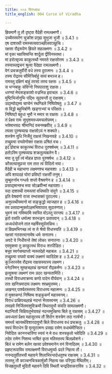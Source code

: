 ```yaml
---
title: ००४ विराधवधः
title_english: 004 Curse of Viradha

---
```



ह्रियमाणै तु तौ दृष्ट्वा वैदेही रामलक्ष्मणौ।  
उच्चैस्स्वरेण चुक्रोश प्रगृह्य सुभुजा भुजौ ॥ 3.4.1 ॥   
एष दाशरथी रामस्सत्यवाञ्च्छीलवाञ्छुचिः।  
रक्षसा रौद्ररूपेण ह्रियते सहलक्ष्मणः ॥ 3.4.2 ॥   
मां वृका भक्षयिष्यन्ति शार्दूला द्वीपिनस्तथा।  
मां हरोत्सृज्य काकुत्स्थौ नमस्ते राक्षसोत्तम ॥ 3.4.3 ॥   
तस्यास्तद्वचनं श्रुत्वा वैदेह्या रामलक्ष्मणौ।  
वेगं प्रचक्रतुर्वीरौ वधे तस्य दुरात्मनः ॥ 3.4.4 ॥   
तस्य रोद्रस्य सौमित्रिर्बाहुं सव्यं बभञ्ज ह।  
रामस्तु दक्षिणं बाहुं तरसा तस्य रक्षसः ॥ 3.4.5 ॥   
स भग्नबाहुः संविग्नो निपपाताशु राक्षसः।  
धरण्यां मेघसङ्काशो वज्रभिन्न इवाचलः ॥ 3.4.6 ॥   
मुष्टिभिर्जानुभिः पद्भिः सूदयन्तौ तु राक्षसम्।  
उद्यम्योद्यम्य चाप्येनं स्थण्डिले निष्पिपेषतुः ॥ 3.4.7 ॥   
स विद्धो बहुभिर्बाणैः खङ्गाभ्यां च परिक्षतः।  
निष्पिष्टो बहुधा भूमौ न ममार स राक्षसः ॥ 3.4.8 ॥   
तं प्रेक्ष्य रामः सुभृशमवध्यमचलोपमम्।  
भयेष्वभयदः श्रीमानिदं वचनमब्रवीत् ॥ 3.4.9 ॥   
तपसा पुरुषव्याघ्र राक्षसोऽयं न शक्यते।  
शस्त्रेण युधि निर्जेतुं राक्षसं निखनावहे ॥ 3.4.10 ॥   
तच्छ्रुत्वा राघवेणोक्तं राक्षसः प्रश्रितं वचः।  
इदं प्रोवाच काकुत्स्थं विराधः पुरुषर्षभम् ॥ 3.4.11 ॥   
हतोऽस्मि पुरुषव्याघ्र शक्रतुल्यबलेन वै।  
मया तु पूर्वं त्वं मोहन्न ज्ञातः पुरुषर्षभः ॥ 3.4.12 ॥   
कौसल्यासुप्रजा राम तात त्वं विदितो मया।  
वैदेही च महाभागा लक्ष्मणश्च महायशाः ॥ 3.4.13 ॥   
अपि शापादहं घोरां प्रविष्टो राक्षसीं तनुम्।  
तुम्बुरुर्नाम गन्धर्वः शप्तो वैश्रवणेन ह ॥ 3.4.14 ॥   
प्रसाद्यमानश्च मया सोऽब्रवीन्मां महायशाः।  
यदा दाशरथी रामस्त्वां वधिष्यति संयुगे ॥ 3.4.15 ॥   
इति वेश्रवणो राजा रम्भासक्तं पुराऽनघ।  
अनुपस्थीयमानो मां सङ्क्रुद्धो व्याजहार ह ॥ 3.4.16 ॥   
तव प्रसादान्मुक्तोऽहमभिशापात् सुदारुणात्।  
भुवनं स्वं गमिष्यामि स्वस्ति वोऽस्तु परन्तप ॥ 3.4.17 ॥   
इतो वसति धर्मात्मा शरभङ्गः प्रतापवान् ॥ 3.4.18 ॥   
अध्यर्धयोजने तात महर्षिस्सूर्यसन्निभः।  
तं क्षिप्रमभिगच्छ त्वं स ते श्रेयो विधास्यति ॥ 3.4.19 ॥   
रक्षसां गतसत्त्वानामेष धर्मः सनातनः।  
अवटे ये निधीयन्ते तेषां लोकाः सनातनाः ॥ 3.4.20 ॥   
एवमुक्त्वा तु काकुत्स्थं विराधः शरपीडितः।  
बभूव स्वर्गसम्प्राप्तो न्यस्तदेहो महाबलः ॥ 3.4.21 ॥   
तच्छ्रुत्वा राघवो वाक्यं लक्ष्मणं व्यादिदेश ह ॥ 3.4.22 ॥   
कुञ्जरस्येव रौद्रस्य राक्षसस्यास्य लक्ष्मण।  
वनेऽस्मिन् सुमहच्छ्वभ्रं खन्यतां रौद्रकर्मणः ॥ 3.4.23 ॥   
इत्युक्त्वा लक्ष्मणं रामः प्रदरः खन्यतामिति।  
तस्थौ विराधमाक्रम्य कण्ठे पादेन वीर्यवान् ॥ 3.4.24 ॥   
ततः खनित्रमादाय लक्ष्मणः श्वभ्रमुत्तमम्।  
अखनत् पार्श्वतस्तस्य विराधस्य महात्मनः ॥ 3.4.25 ॥   
तं मुक्तकण्ठं निष्पिष्य शङ्कुकर्णं महास्वनम्।  
विराधं प्राक्षिपच्छ्वभ्रे नदन्तं भैरवस्वनम् ॥ 3.4.26 ॥   
तमाहवे निर्जितमाशुविक्रमौ स्थिरावुभौ संयति सामलक्ष्मणौ।  
मदान्वितौ चिक्षिपतुर्भयावहं नदन्तमुत्क्षिप्य बिले तु राक्षसम् ॥ 3.4.27 ॥   
अवध्यतां प्रेक्ष्य महासुरस्य तौ शितेन शस्त्रेण तदा नरर्षभौ।  
समर्थ्य चात्यर्थविशारदावुभौ बिले विराधस्य वधं प्रचक्रतुः ॥ 3.4.28 ॥   
स्वयं विराधेन हि मृत्युरात्मनः प्रसह्य रामेण वधार्थमीप्सितः।  
निवेदितः काननचारिणा स्ययं न मे वधः शस्त्रकृतो भवेदिति ॥ 3.4.29 ॥   
तदेव रामेण निशम्य भाषितं कृता मतिस्तस्य बिलप्रवेशने।  
बिलं च रामेण बलेन रक्षसा प्रवेश्यमानेन वनं विनादितम् ॥ 3.4.30 ॥   
प्रहृष्टरूपाविव रामलक्ष्मणौ विराधमुर्व्याः प्रदरे निहत्य तौ।  
ननन्दतुर्वीतभयौ महावने शिलाभिरन्तर्दधतुश्च राक्षसम् ॥ 3.4.31 ॥   
ततस्तु तौ काञ्चनचित्रकार्मुकौ निहत्य रक्षः परिगृह्य मैथिलीम्।  
विजह्रतुस्तौ मुदितौ महावने दिवि स्थितौ चन्द्रदिवाकराविव ॥ 3.4.32 ॥   